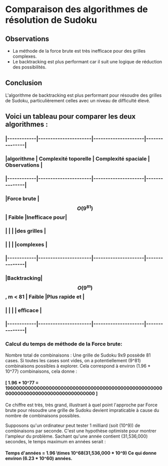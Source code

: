 # Comparaison des algorithmes de résolution de Sudoku

## Observations
- La méthode de la force brute est très inefficace pour des grilles complexes.
- Le backtracking est plus performant car il suit une logique de réduction des possibilités.

## Conclusion
L'algorithme de backtracking est plus performant pour résoudre des grilles de Sudoku, particulièrement celles avec un niveau de difficulté élevé.

## Voici un tableau pour comparer les deux algorithmes :
### |------------|----------------------|---------------------|---------------|
### |algorithme  | Complexité toporelle | Complexité spaciale | Observations  |
### |------------|----------------------|---------------------|---------------|
### |Force brute | $$O(9^{81})$$        | Faible              |Inefficace pour|
### |            |                      |                     |des grilles    |
### |            |                      |                     |complexes      |
### |------------|----------------------|---------------------|---------------|
### |Backtracking| $$O(9^m)$$, m < 81   | Faible              |Plus rapide et |
### |            |                      |                     | efficace      |
### |------------|----------------------|---------------------|---------------|

### Calcul du temps de méthode de la Force brute:

Nombre total de combinaisons : Une grille de Sudoku 9x9 possède 81 cases. Si toutes les cases sont vides, on a potentiellement (9^81) combinaisons possibles à explorer. Cela correspond à environ (1.96 * 10^77) combinaisons, cela donne :
#### [ 1.96 * 10^77 = 19600000000000000000000000000000000000000000000000000000000000000000000000000000000 ]
 Ce chiffre est très, très grand, illustrant à quel point l'approche par Force brute pour résoudre une grille de Sudoku devient impraticable à cause du nombre de combinaisons possibles. 

Supposons qu'un ordinateur peut tester 1 milliard (soit (10^9)) de combinaisons par seconde. C'est une hypothèse optimiste pour montrer l'ampleur du problème.
Sachant qu'une année contient (31,536,000) secondes, le temps maximum en années serait :  
#### Temps d'années = 1.96 \times 10^68\(31,536,000 * 10^9) Ce qui donne environ (6.23 * 10^60) années.



       